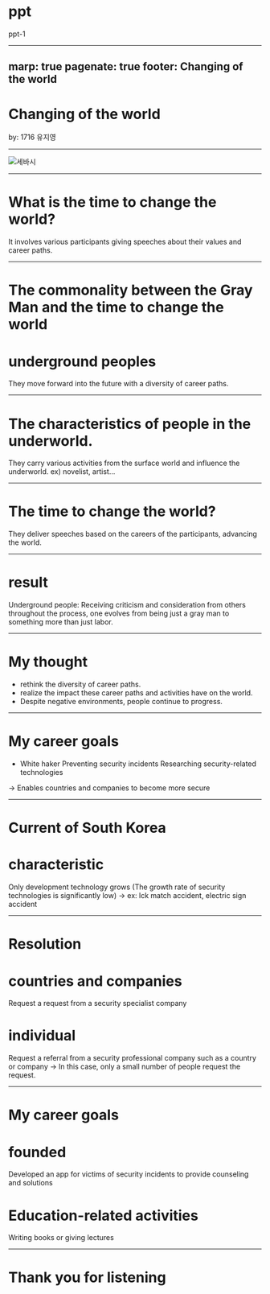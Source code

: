 # ppt
ppt-1

---
marp: true
pagenate: true
footer: Changing of the world
---
# **Changing of the world**
 by: 1716 유지영

---
![세바시](세바시.jpeg)

---
# **What is the time to change the world?**

It involves various participants giving speeches about their values and career paths.

---
# **The commonality between the Gray Man and the time to change the world**

# underground peoples
 They move forward into the future with a diversity of career paths.

---
# **The characteristics of people in the underworld.**
They carry various activities from the surface world and influence the underworld.
ex) novelist, artist...

---
# **The time to change the world?**
They deliver speeches based on the careers of the participants, advancing the world.

---
# **result**

Underground people: Receiving criticism and consideration from others throughout the process, one evolves from being just a gray man to something more than just labor.

---
# **My thought**

* rethink the diversity of career paths.
* realize the impact these career paths and activities have on the world.
* Despite negative environments, people continue to progress.

---
# **My career goals**

*  White haker
 Preventing security incidents
 Researching security-related technologies
 
 -> Enables countries and companies to become more secure

 ---
# **Current of South Korea**

 # characteristic
   Only development technology grows 
   (The growth rate of security technologies is significantly low)
  -> ex: lck match accident, electric sign accident

  ---
  # **Resolution**

 # countries and companies
Request a request from a security specialist company

 # individual
Request a referral from a security professional company such as a country or company
-> In this case, only a small number of people request the request.

---
# **My career goals**

 # founded
Developed an app for victims of security incidents to provide counseling and solutions

# Education-related activities
Writing books or giving lectures

---
# **Thank you for listening**
